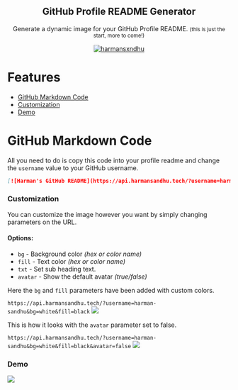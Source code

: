 <p align="center">
<h2 align="center">GitHub Profile README Generator</h2>
<p align="center">Generate a dynamic image for your GitHub Profile README.
<small align="center">(this is just the start, more to come!)</small></p>
</p>
<p align="center"> <a href="https://twitter.com/harmansxndhu" target="blank"><img src="https://img.shields.io/twitter/follow/harmansxndhu?logo=twitter&style=for-the-badge" alt="harmansxndhu" /></a> </p>

# Features

- [GitHub Markdown Code](#github-markdown-code)
- [Customization](#customization)
- [Demo](#demo)

# GitHub Markdown Code 
All you need to do is copy this code into your profile readme and change the `username` value to your GitHub username.

```md
[![Harman's GitHub README](https://api.harmansandhu.tech/?username=harman-sandhu)](https://github.com/Harman-Sandhu/github-readme-generator)
```

### Customization
You can customize the image however you want by simply changing parameters on the URL.
#### Options:
- `bg` - Background color *(hex or color name)*
- `fill` - Text color *(hex or color name)*
- `txt` - Set sub heading text.
- `avatar` - Show the default avatar *(true/false)*

Here the `bg` and `fill` parameters have been added with custom colors.

`https://api.harmansandhu.tech/?username=harman-sandhu&bg=white&fill=black`
<img src="https://api.harmansandhu.tech/?username=harman-sandhu&bg=white&fill=black"/>

This is how it looks with the `avatar` parameter set to false. 

`https://api.harmansandhu.tech/?username=harman-sandhu&bg=white&fill=black&avatar=false`
<img src="https://api.harmansandhu.tech/?username=harman-sandhu&bg=white&fill=black&avatar=false"/>

### Demo
<img src="https://api.harmansandhu.tech/?username=harman-sandhu"/>
